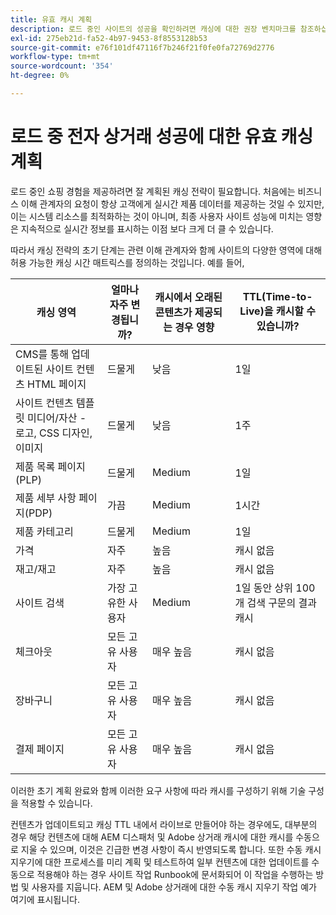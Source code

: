 ```yaml
---
title: 유효 캐시 계획
description: 로드 중인 사이트의 성공을 확인하려면 캐싱에 대한 권장 벤치마크를 참조하십시오.
exl-id: 275eb21d-fa52-4b97-9453-8f8553128b53
source-git-commit: e76f101df47116f7b246f21f0fe0fa72769d2776
workflow-type: tm+mt
source-wordcount: '354'
ht-degree: 0%

---
```


# 로드 중 전자 상거래 성공에 대한 유효 캐싱 계획

로드 중인 쇼핑 경험을 제공하려면 잘 계획된 캐싱 전략이 필요합니다. 처음에는 비즈니스 이해 관계자의 요청이 항상 고객에게 실시간 제품 데이터를 제공하는 것일 수 있지만, 이는 시스템 리소스를 최적화하는 것이 아니며, 최종 사용자 사이트 성능에 미치는 영향은 지속적으로 실시간 정보를 표시하는 이점 보다 크게 더 클 수 있습니다.

따라서 캐싱 전략의 초기 단계는 관련 이해 관계자와 함께 사이트의 다양한 영역에 대해 허용 가능한 캐싱 시간 매트릭스를 정의하는 것입니다. 예를 들어,

| 캐싱 영역 | 얼마나 자주 변경됩니까? | 캐시에서 오래된 콘텐츠가 제공되는 경우 영향 | TTL(Time-to-Live)을 캐시할 수 있습니까? |
|---------------------------------------------------------------|--------------------|-------------------------------------------|-----------------------------------------------------|
| CMS를 통해 업데이트된 사이트 컨텐츠 HTML 페이지 | 드물게 | 낮음 | 1일 |
| 사이트 컨텐츠 템플릿 미디어/자산 - 로고, CSS 디자인, 이미지 | 드물게 | 낮음 | 1주 |
| 제품 목록 페이지(PLP) | 드물게 | Medium | 1일 |
| 제품 세부 사항 페이지(PDP) | 가끔 | Medium | 1시간 |
| 제품 카테고리 | 드물게 | Medium | 1일 |
| 가격 | 자주 | 높음 | 캐시 없음 |
| 재고/재고 | 자주 | 높음 | 캐시 없음 |
| 사이트 검색 | 가장 고유한 사용자 | Medium | 1일 동안 상위 100개 검색 구문의 결과 캐시 |
| 체크아웃 | 모든 고유 사용자 | 매우 높음 | 캐시 없음 |
| 장바구니 | 모든 고유 사용자 | 매우 높음 | 캐시 없음 |
| 결제 페이지 | 모든 고유 사용자 | 매우 높음 | 캐시 없음 |

이러한 초기 계획 완료와 함께 이러한 요구 사항에 따라 캐시를 구성하기 위해 기술 구성을 적용할 수 있습니다.

컨텐츠가 업데이트되고 캐싱 TTL 내에서 라이브로 만들어야 하는 경우에도, 대부분의 경우 해당 컨텐츠에 대해 AEM 디스패처 및 Adobe 상거래 캐시에 대한 캐시를 수동으로 지울 수 있으며, 이것은 긴급한 변경 사항이 즉시 반영되도록 합니다. 또한 수동 캐시 지우기에 대한 프로세스를 미리 계획 및 테스트하여 일부 컨텐츠에 대한 업데이트를 수동으로 적용해야 하는 경우 사이트 작업 Runbook에 문서화되어 이 작업을 수행하는 방법 및 사용자를 지웁니다. AEM 및 Adobe 상거래에 대한 수동 캐시 지우기 작업 예가 여기에 표시됩니다.
